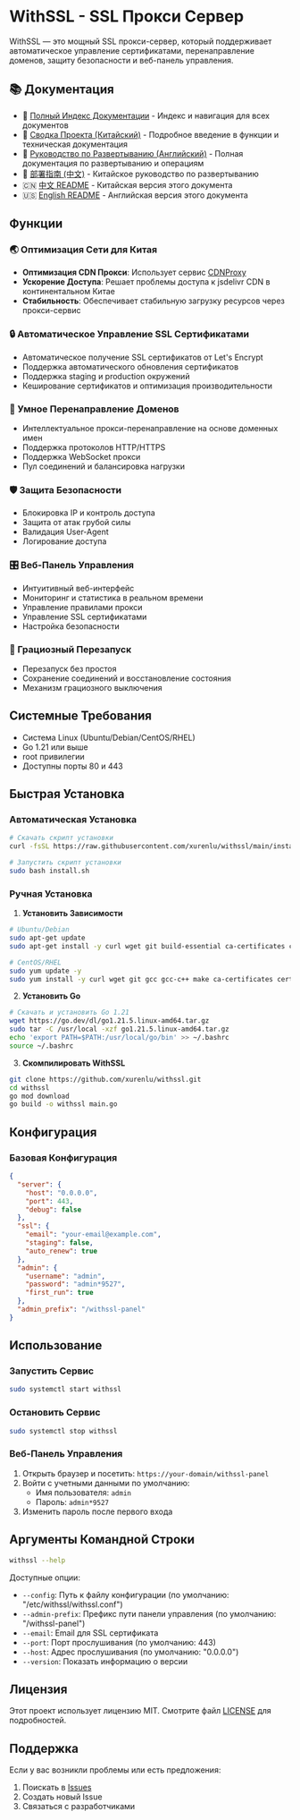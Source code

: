# WithSSL - SSL Прокси Сервер

WithSSL — это мощный SSL прокси-сервер, который поддерживает автоматическое управление сертификатами, перенаправление доменов, защиту безопасности и веб-панель управления.

## 📚 Документация

- 📑 [Полный Индекс Документации](DOCS.md) - Индекс и навигация для всех документов
- 📖 [Сводка Проекта (Китайский)](项目总结.md) - Подробное введение в функции и техническая документация
- 🚀 [Руководство по Развертыванию (Английский)](DEPLOYMENT_EN.md) - Полная документация по развертыванию и операциям
- 🚀 [部署指南 (中文)](DEPLOYMENT.md) - Китайское руководство по развертыванию
- 🇨🇳 [中文 README](README.md) - Китайская версия этого документа
- 🇺🇸 [English README](README_EN.md) - Английская версия этого документа

## Функции

### 🌏 Оптимизация Сети для Китая
- **Оптимизация CDN Прокси**: Использует сервис [CDNProxy](https://cdnproxy.some.im/docs)
- **Ускорение Доступа**: Решает проблемы доступа к jsdelivr CDN в континентальном Китае
- **Стабильность**: Обеспечивает стабильную загрузку ресурсов через прокси-сервис

### 🔒 Автоматическое Управление SSL Сертификатами
- Автоматическое получение SSL сертификатов от Let's Encrypt
- Поддержка автоматического обновления сертификатов
- Поддержка staging и production окружений
- Кеширование сертификатов и оптимизация производительности

### 🔄 Умное Перенаправление Доменов
- Интеллектуальное прокси-перенаправление на основе доменных имен
- Поддержка протоколов HTTP/HTTPS
- Поддержка WebSocket прокси
- Пул соединений и балансировка нагрузки

### 🛡️ Защита Безопасности
- Блокировка IP и контроль доступа
- Защита от атак грубой силы
- Валидация User-Agent
- Логирование доступа

### 🎛️ Веб-Панель Управления
- Интуитивный веб-интерфейс
- Мониторинг и статистика в реальном времени
- Управление правилами прокси
- Управление SSL сертификатами
- Настройка безопасности

### 🔄 Грациозный Перезапуск
- Перезапуск без простоя
- Сохранение соединений и восстановление состояния
- Механизм грациозного выключения

## Системные Требования

- Система Linux (Ubuntu/Debian/CentOS/RHEL)
- Go 1.21 или выше
- root привилегии
- Доступны порты 80 и 443

## Быстрая Установка

### Автоматическая Установка

```bash
# Скачать скрипт установки
curl -fsSL https://raw.githubusercontent.com/xurenlu/withssl/main/install.sh -o install.sh

# Запустить скрипт установки
sudo bash install.sh
```

### Ручная Установка

1. **Установить Зависимости**
```bash
# Ubuntu/Debian
sudo apt-get update
sudo apt-get install -y curl wget git build-essential ca-certificates certbot

# CentOS/RHEL
sudo yum update -y
sudo yum install -y curl wget git gcc gcc-c++ make ca-certificates certbot
```

2. **Установить Go**
```bash
# Скачать и установить Go 1.21
wget https://go.dev/dl/go1.21.5.linux-amd64.tar.gz
sudo tar -C /usr/local -xzf go1.21.5.linux-amd64.tar.gz
echo 'export PATH=$PATH:/usr/local/go/bin' >> ~/.bashrc
source ~/.bashrc
```

3. **Скомпилировать WithSSL**
```bash
git clone https://github.com/xurenlu/withssl.git
cd withssl
go mod download
go build -o withssl main.go
```

## Конфигурация

### Базовая Конфигурация

```json
{
  "server": {
    "host": "0.0.0.0",
    "port": 443,
    "debug": false
  },
  "ssl": {
    "email": "your-email@example.com",
    "staging": false,
    "auto_renew": true
  },
  "admin": {
    "username": "admin",
    "password": "admin*9527",
    "first_run": true
  },
  "admin_prefix": "/withssl-panel"
}
```

## Использование

### Запустить Сервис
```bash
sudo systemctl start withssl
```

### Остановить Сервис
```bash
sudo systemctl stop withssl
```

### Веб-Панель Управления

1. Открыть браузер и посетить: `https://your-domain/withssl-panel`
2. Войти с учетными данными по умолчанию:
   - Имя пользователя: `admin`
   - Пароль: `admin*9527`
3. Изменить пароль после первого входа

## Аргументы Командной Строки

```bash
withssl --help
```

Доступные опции:
- `--config`: Путь к файлу конфигурации (по умолчанию: "/etc/withssl/withssl.conf")
- `--admin-prefix`: Префикс пути панели управления (по умолчанию: "/withssl-panel")
- `--email`: Email для SSL сертификата
- `--port`: Порт прослушивания (по умолчанию: 443)
- `--host`: Адрес прослушивания (по умолчанию: "0.0.0.0")
- `--version`: Показать информацию о версии

## Лицензия

Этот проект использует лицензию MIT. Смотрите файл [LICENSE](LICENSE) для подробностей.

## Поддержка

Если у вас возникли проблемы или есть предложения:
1. Поискать в [Issues](https://github.com/xurenlu/withssl/issues)
2. Создать новый Issue
3. Связаться с разработчиками
